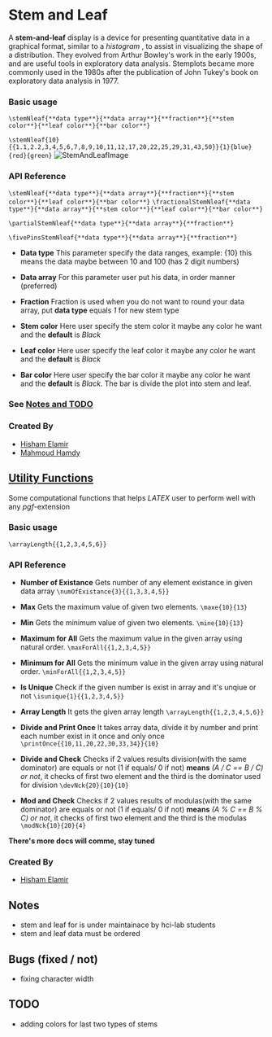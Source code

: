 # Stem and Leaf
A **stem-and-leaf** display is a device for presenting quantitative data in a graphical format, similar to a _histogram_ , to assist in visualizing the shape of a distribution. They evolved from Arthur Bowley's work in the early 1900s, and are useful tools in exploratory data analysis. Stemplots became more commonly used in the 1980s after the publication of John Tukey's book on exploratory data analysis in 1977.

### Basic usage

`\stemNleaf{**data type**}{**data array**}{**fraction**}{**stem color**}{**leaf color**}{**bar color**}`

`\stemNleaf{10}{{1.1,2.2,3,4,5,6,7,8,9,10,11,12,17,20,22,25,29,31,43,50}}{1}{blue}{red}{green}`
![StemAndLeafImage](https://github.com/hci-lab/pgfplot-extensions/blob/master/docImages/StemAndLeaf.PNG)

### API Reference
 `\stemNleaf{**data type**}{**data array**}{**fraction**}{**stem color**}{**leaf color**}{**bar color**}`
 `\fractionalStemNleaf{**data type**}{**data array**}{**stem color**}{**leaf color**}{**bar color**}`
 
 `\partialStemNleaf{**data type**}{**data array**}{**fraction**}`
 
 `\fivePinsStemNleaf{**data type**}{**data array**}{**fraction**}`

* **Data type**
  This parameter specify the data ranges, example: {10} this means the data maybe between 10 and 100 (has 2 digit numbers)
  
* **Data array**
  For this parameter user put his data, in order manner (preferred)
  
* **Fraction**
  Fraction is used when you do not want to round your data array, put **data type** equals _1_ for new stem type
  
* **Stem color**
  Here user specify the stem color it maybe any color he want and the **default** is _Black_

* **Leaf color**
  Here user specify the leaf color it maybe any color he want and the **default** is _Black_

* **Bar color**
  Here user specify the bar color it maybe any color he want and the **default** is _Black_.
  The bar is divide the plot into stem and leaf.
  
### See [Notes and TODO](https://github.com/hci-lab/pgfplot-extensions/blob/master/Stem%20and%20Leaf%20plot/README.md)

### Created By
 * [Hisham Elamir](https://github.com/HishamElamir)
 * [Mahmoud Hamdy](https://github.com/mamhoud)


## [Utility Functions](https://github.com/hci-lab/pgfplot-extensions/tree/master/utility%20functions)
 
 Some computational functions that helps _LATEX_ user to perform well with any _pgf_-extension

### Basic usage

`\arrayLength{{1,2,3,4,5,6}}`

### API Reference
 * **Number of Existance**
 Gets number of any element existance in given data array
 `\numOfExistance{3}{{1,3,3,4,5}}`
 
 * **Max**
 Gets the maximum value of given two elements.
 `\maxe{10}{13}`
 
 * **Min**
 Gets the minimum value of given two elements.
 `\mine{10}{13}`
 
 * **Maximum for All**
 Gets the maximum value in the given array using natural order.
 `\maxForAll{{1,2,3,4,5}}`
 
 * **Minimum for All**
 Gets the minimum value in the given array using natural order.
 `\minForAll{{1,2,3,4,5}}`
 
 * **Is Unique**
 Check if the given number is exist in array and it's unqiue or not
 `\isunique{1}{{1,2,3,4,5}}`
 
 * **Array Length**
 It gets the given array length
 `\arrayLength{{1,2,3,4,5,6}}`
 
 * **Divide and Print Once**
 It takes array data, divide it by number and print each number exist in it once and only once
 `\printOnce{{10,11,20,22,30,33,34}}{10}`
 
 * **Divide and Check**
 Checks if 2 values results division(with the same dominator) are equals or not (1 if equals/ 0 if not) **means** _(A / C == B / C) or not_, it checks of first two element and the third is the dominator used for division
 `\devNck{20}{10}{10}`
 
 * **Mod and Check**
 Checks if 2 values results of modulas(with the same dominator) are equals or not (1 if equals/ 0 if not) **means** _(A % C == B % C) or not_, it checks of first two element and the third is the modulas
 `\modNck{10}{20}{4}`
 
 **There's more docs will comme, stay tuned**
### Created By
 * [Hisham Elamir](https://github.com/HishamElamir)

## Notes
  * stem and leaf for is under maintainace by hci-lab students
  * stem and leaf data must be ordered

## Bugs (fixed / not)
  * fixing character width

## TODO
  * adding colors for last two types of stems
